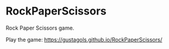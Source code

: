 # RockPaperScissors
Rock Paper Scissors game.

Play the game: https://gustagols.github.io/RockPaperScissors/
